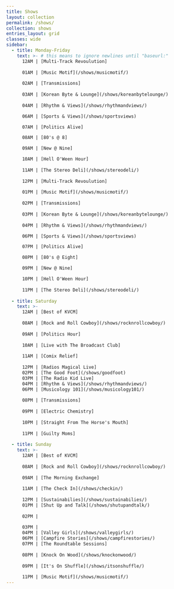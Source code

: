 ```yaml
---
title: Shows
layout: collection
permalink: /shows/
collection: shows
entries_layout: grid
classes: wide
sidebar: 
  - title: Monday-Friday
    text: >- # this means to ignore newlines until "baseurl:"  
      12AM | [Multi-Track Revoulution]
  
      01AM | [Music Motif](/shows/musicmotif/)
  
      02AM | [Transmissions]
  
      03AM | [Korean Byte & Lounge](/shows/koreanbytelounge/)
  
      04AM | [Rhythm & Views](/shows/rhythmandviews/)

      06AM | [Sports & Views](/shows/sportsviews)

      07AM | [Politics Alive]

      08AM | [80's @ 8]

      09AM | [New @ Nine]

      10AM | [Hell O'Ween Hour]
      
      11AM | [The Stereo Deli](/shows/stereodeli/)
      
      12PM | [Multi-Track Revoulution]
  
      01PM | [Music Motif](/shows/musicmotif/)
  
      02PM | [Transmissions]
  
      03PM | [Korean Byte & Lounge](/shows/koreanbytelounge/)
  
      04PM | [Rhythm & Views](/shows/rhythmandviews/)

      06PM | [Sports & Views](/shows/sportsviews)

      07PM | [Politics Alive]

      08PM | [80's @ Eight]

      09PM | [New @ Nine]

      10PM | [Hell O'Ween Hour]
      
      11PM | [The Stereo Deli](/shows/stereodeli/)
      
  - title: Saturday
    text: >-
      12AM | [Best of KVCM]
      
      08AM | [Rock and Roll Cowboy](/shows/rocknrollcowboy/)
      
      09AM | [Politics Hour]
      
      10AM | [Live with The Broadcast Club]
      
      11AM | [Comix Relief]
      
      12PM | [Radios Magical Live]
      02PM | [The Good Foot](/shows/goodfoot)
      03PM | [The Radio Kid Live] 
      04PM | [Rhythm & Views](/shows/rhythmandviews/)
      06PM | [Musicology 101](/shows/musicology101/)
      
      08PM | [Transmissions]
      
      09PM | [Electric Chemistry]
      
      10PM | [Straight From The Horse's Mouth]
      
      11PM | [Guilty Moms]
      
  - title: Sunday  
    text: >-
      12AM | [Best of KVCM]
      
      08AM | [Rock and Roll Cowboy](/shows/rocknrollcowboy/)
      
      09AM | [The Morning Exchange]
      
      11AM | [The Check In](/shows/checkin/)  
      
      12PM | [Sustainabilies](/shows/sustainabilies/)
      01PM | [Shut Up and Talk](/shows/shutupandtalk/)
      
      02PM | 
      
      03PM | 
      04PM | [Valley Girls](/shows/valleygirls/)
      06PM | [Campfire Stories](/shows/campfirestories/)
      07PM | [The Roundtable Sessions]
      
      08PM | [Knock On Wood](/shows/knockonwood/)
      
      09PM | [It's On Shuffle](/shows/itsonshuffle/)
      
      11PM | [Music Motif](/shows/musicmotif/)
---
```

